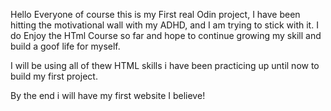 Hello Everyone of course this is my First real Odin project, I have been hitting the motivational wall with my ADHD, and I am trying to stick with it. I do Enjoy the HTml Course so far and hope to continue growing my skill and build a goof life for myself. 

I will be using all of thew HTML skills i have been practicing up until now to build my first project. 

By the end i will have my first website I believe! 